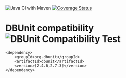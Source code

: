 
![Java CI with Maven](https://github.com/link-intersystems/dbunit-extensions/workflows/Java%20CI%20with%20Maven/badge.svg)
[![Coverage Status](https://coveralls.io/repos/github/link-intersystems/dbunit-extensions/badge.svg?branch=master)](https://coveralls.io/github/link-intersystems/dbunit-extensions?branch=master)


# DBUnit compatibility ![DBUnit Compatibility Test](https://github.com/link-intersystems/dbunit-extensions/workflows/DBUnit%20Compatibility%20Tests/badge.svg)

    <dependency>
        <groupId>org.dbunit</groupId>
        <artifactId>dbunit</artifactId>
        <version>[2.4.6,2.7.3]</version>
    </dependency>



